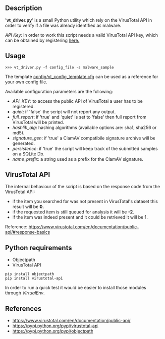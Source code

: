 ## Description

'__vt_driver.py__' is a small Python utility which rely on the VirusTotal API in order to verify if a file was already identified as malware.

*API Key*: in order to work this script needs a valid VirusTotal API key, which can be obtained by registering [here.](https://www.virustotal.com/en/#signup)

## Usage

```
>>> vt_driver.py -f config_file -s malware_sample
```

The template [config/vt_config_template.cfg](config/vt_config_template.cfg) can be used as a reference for your own config file.

Available configuration parameters are the following:

- *API_KEY*: to access the public API of VirusTotal a user has to be registered.
- *quiet*: if 'false' the script will not report any output.
- *full_report*: if 'true' and 'quiet' is set to 'false' then full report from VirusTotal will be printed.
- *hashlib_alg*: hashing algorithms (available options are: sha1, sha256 or md5).
- *signature_gen*: if 'true' a ClamAV compatibile signature archive will be generated.
- *persistence*: if 'true' the script will keep track of the submitted samples on a SQLite Db.
- *name_prefix*: a string used as a prefix for the ClamAV signature.

## VirusTotal API

The internal behaviour of the script is based on the response code from the VirusTotal API:

- if the item you searched for was not present in VirusTotal's dataset this result will be **0**.
- if the requested item is still queued for analysis it will be **-2**.
- if the item was indeed present and it could be retrieved it will be **1**.

Reference: https://www.virustotal.com/en/documentation/public-api/#response-basics

## Python requirements

- Objectpath
- VirusTotal API

```
pip install objectpath
pip install virustotal-api
```

In order to run a quick test it would be easier to install those modules through _VirtualEnv_.

## References

- https://www.virustotal.com/en/documentation/public-api/
- https://pypi.python.org/pypi/virustotal-api
- https://pypi.python.org/pypi/objectpath

